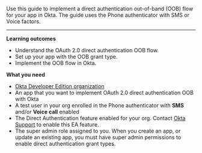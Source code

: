 <ApiLifecycle access="ea" />
<ApiLifecycle access="ie" />

Use this guide to implement a direct authentication out-of-band (OOB) flow for your app in Okta. The guide uses the Phone authenticator with SMS or Voice factors.

---

**Learning outcomes**

* Understand the OAuth 2.0 direct authentication OOB flow.
* Set up your app with the OOB grant type.
* Implement the OOB flow in Okta.

**What you need**

* [Okta Developer Edition organization](https://developer.okta.com/signup)
* An app that you want to implement OAuth 2.0 direct authentication OOB with Okta
* A test user in your org enrolled in the Phone authenticator with **SMS** and/or **Voice call** enabled
* The Direct Authentication feature enabled for your org. Contact [Okta Support](https://support.okta.com) to enable this EA feature.
* The super admin role assigned to you. When you create an app, or update an existing app, you must have super admin permissions to enable direct authentication grant types.

<ApiAmProdWarning />
